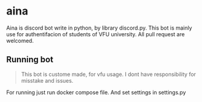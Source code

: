 # aina
Aina is discord bot write in python, by library discord.py. This bot is mainly use for authentifacion of students of VFU university. All pull request are welcomed.

## Running bot 
> This bot is custome made, for vfu usage. I dont have responsibility for misstake and issues. 

For running just run docker compose file.  And set settings in settings.py
